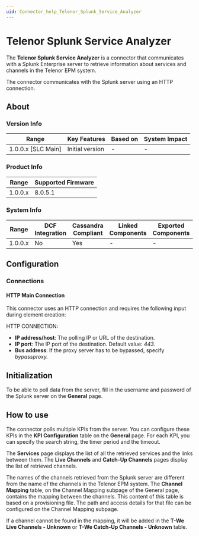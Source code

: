 ```yaml
---
uid: Connector_help_Telenor_Splunk_Service_Analyzer
---
```


# Telenor Splunk Service Analyzer

The **Telenor Splunk Service Analyzer** is a connector that communicates with a Splunk Enterprise server to retrieve information about services and channels in the Telenor EPM system.

The connector communicates with the Splunk server using an HTTP connection.

## About

### Version Info

| Range                | Key Features     | Based on     | System Impact     |
|----------------------|------------------|--------------|-------------------|
| 1.0.0.x [SLC Main]   | Initial version  | -            | -                 |

### Product Info

| Range     | Supported Firmware     |
|-----------|------------------------|
| 1.0.0.x   | 8.0.5.1                |

### System Info

| Range     | DCF Integration     | Cassandra Compliant     | Linked Components     | Exported Components     |
|-----------|---------------------|-------------------------|-----------------------|-------------------------|
| 1.0.0.x   | No                  | Yes                     | -                     | -                       |

## Configuration

### Connections

#### HTTP Main Connection

This connector uses an HTTP connection and requires the following input during element creation:

HTTP CONNECTION:

- **IP address/host**: The polling IP or URL of the destination.
- **IP port**: The IP port of the destination. Default value: *443.*
- **Bus address**: If the proxy server has to be bypassed, specify *bypassproxy.*

## Initialization

To be able to poll data from the server, fill in the username and password of the Splunk server on the **General** page.

## How to use

The connector polls multiple KPIs from the server. You can configure these KPIs in the **KPI Configuration** table on the **General** page. For each KPI, you can specify the search string, the timer period and the timeout.

The **Services** page displays the list of all the retrieved services and the links between them. The **Live Channels** and **Catch-Up Channels** pages display the list of retrieved channels.

The names of the channels retrieved from the Splunk server are different from the name of the channels in the Telenor EPM system. The **Channel Mapping** table, on the Channel Mapping subpage of the General page, contains the mapping between the channels. This content of this table is based on a provisioning file. The path and access details for that file can be configured on the Channel Mapping subpage.

If a channel cannot be found in the mapping, it will be added in the **T-We Live Channels - Unknown** or **T-We Catch-Up Channels - Unknown** table.
